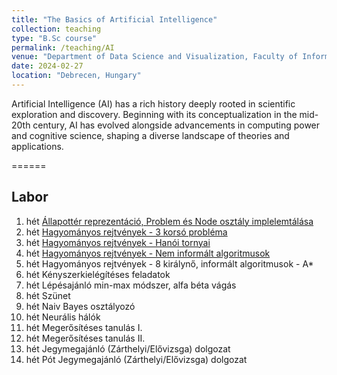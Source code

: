 ```yaml
---
title: "The Basics of Artificial Intelligence"
collection: teaching
type: "B.Sc course"
permalink: /teaching/AI
venue: "Department of Data Science and Visualization, Faculty of Informatics, University of Debrecen"
date: 2024-02-27
location: "Debrecen, Hungary"
---
```


Artificial Intelligence (AI) has a rich history deeply rooted in scientific exploration and discovery. Beginning with its conceptualization in the mid-20th century, AI has evolved alongside advancements in computing power and cognitive science, shaping a diverse landscape of theories and applications.

======

## Labor

1. hét	[Állapottér reprezentáció, Problem és Node osztály implelemtálása](../materials/AI/lesson_1)
2. hét  [Hagyományos rejtvények - 3 korsó probléma](../materials/AI/lesson_2)
3. hét	[Hagyományos rejtvények - Hanói tornyai](../materials/AI/lesson_3)
4. hét	[Hagyományos rejtvények - Nem informált algoritmusok](../materials/AI/lesson_4)
5. hét	Hagyományos rejtvények - 8 királynő, informált algoritmusok - A*
6. hét	Kényszerkielégítéses feladatok
7. hét	Lépésajánló min-max módszer, alfa béta vágás
8. hét	Szünet
9. hét	Naiv Bayes osztályozó
10. hét	Neurális hálók
11. hét	Megerősítéses tanulás I.
12. hét	Megerősítéses tanulás II.
13. hét	Jegymegajánló (Zárthelyi/Elővizsga) dolgozat
14. hét	Pót Jegymegajánló (Zárthelyi/Elővizsga) dolgozat